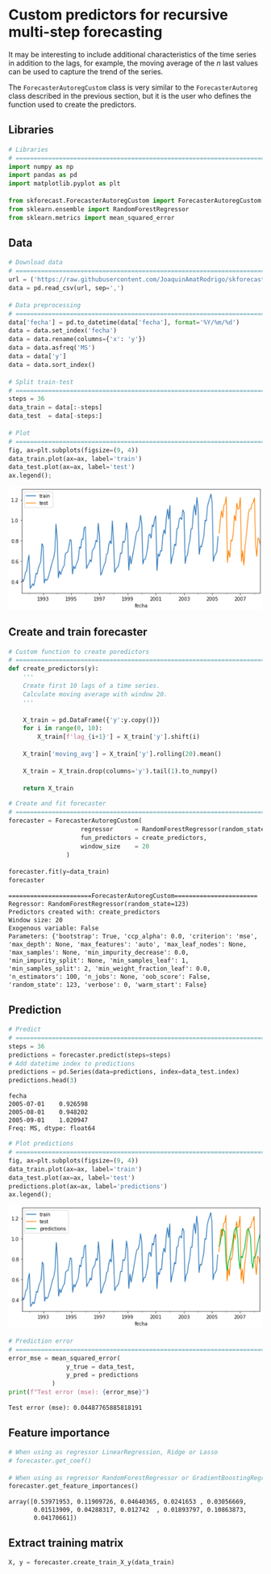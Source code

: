 # Custom predictors for  recursive multi-step forecasting

It may be interesting to include additional characteristics of the time series in addition to the lags, for example, the moving average of the *n* last values ​​can be used to capture the trend of the series.

The `ForecasterAutoregCustom` class is very similar to the `ForecasterAutoreg` class described in the previous section, but it is the user who defines the function used to create the predictors.

## Libraries

``` python
# Libraries
# ==============================================================================
import numpy as np
import pandas as pd
import matplotlib.pyplot as plt

from skforecast.ForecasterAutoregCustom import ForecasterAutoregCustom
from sklearn.ensemble import RandomForestRegressor
from sklearn.metrics import mean_squared_error
```
## Data

``` python
# Download data
# ==============================================================================
url = ('https://raw.githubusercontent.com/JoaquinAmatRodrigo/skforecast/master/data/h2o.csv')
data = pd.read_csv(url, sep=',')

# Data preprocessing
# ==============================================================================
data['fecha'] = pd.to_datetime(data['fecha'], format='%Y/%m/%d')
data = data.set_index('fecha')
data = data.rename(columns={'x': 'y'})
data = data.asfreq('MS')
data = data['y']
data = data.sort_index()

# Split train-test
# ==============================================================================
steps = 36
data_train = data[:-steps]
data_test  = data[-steps:]

# Plot
# ==============================================================================
fig, ax=plt.subplots(figsize=(9, 4))
data_train.plot(ax=ax, label='train')
data_test.plot(ax=ax, label='test')
ax.legend();
```

<img src="../img/data.png">


## Create and train forecaster

``` python
# Custom function to create poredictors
# ==============================================================================
def create_predictors(y):
    '''
    Create first 10 lags of a time series.
    Calculate moving average with window 20.
    '''
    
    X_train = pd.DataFrame({'y':y.copy()})
    for i in range(0, 10):
        X_train[f'lag_{i+1}'] = X_train['y'].shift(i)
        
    X_train['moving_avg'] = X_train['y'].rolling(20).mean()
    
    X_train = X_train.drop(columns='y').tail(1).to_numpy()  
    
    return X_train 
```

``` python
# Create and fit forecaster
# ==============================================================================
forecaster = ForecasterAutoregCustom(
                    regressor      = RandomForestRegressor(random_state=123),
                    fun_predictors = create_predictors,
                    window_size    = 20
                )

forecaster.fit(y=data_train)
forecaster
```

```
=======================ForecasterAutoregCustom=======================
Regressor: RandomForestRegressor(random_state=123)
Predictors created with: create_predictors
Window size: 20
Exogenous variable: False
Parameters: {'bootstrap': True, 'ccp_alpha': 0.0, 'criterion': 'mse', 'max_depth': None, 'max_features': 'auto', 'max_leaf_nodes': None, 'max_samples': None, 'min_impurity_decrease': 0.0, 'min_impurity_split': None, 'min_samples_leaf': 1, 'min_samples_split': 2, 'min_weight_fraction_leaf': 0.0, 'n_estimators': 100, 'n_jobs': None, 'oob_score': False, 'random_state': 123, 'verbose': 0, 'warm_start': False}
```

## Prediction 

``` python
# Predict
# ==============================================================================
steps = 36
predictions = forecaster.predict(steps=steps)
# Add datetime index to predictions
predictions = pd.Series(data=predictions, index=data_test.index)
predictions.head(3)
```

```
fecha
2005-07-01    0.926598
2005-08-01    0.948202
2005-09-01    1.020947
Freq: MS, dtype: float64
```

``` python
# Plot predictions
# ==============================================================================
fig, ax=plt.subplots(figsize=(9, 4))
data_train.plot(ax=ax, label='train')
data_test.plot(ax=ax, label='test')
predictions.plot(ax=ax, label='predictions')
ax.legend();
```

<img src="../img/prediction_with_custom.png">

``` python
# Prediction error
# ==============================================================================
error_mse = mean_squared_error(
                y_true = data_test,
                y_pred = predictions
            )
print(f"Test error (mse): {error_mse}")
```

```
Test error (mse): 0.04487765885818191
```

## Feature importance

``` python
# When using as regressor LinearRegression, Ridge or Lasso
# forecaster.get_coef()

# When using as regressor RandomForestRegressor or GradientBoostingRegressor
forecaster.get_feature_importances()
```

```
array([0.53971953, 0.11909726, 0.04640365, 0.0241653 , 0.03056669,
       0.01513909, 0.04288317, 0.012742  , 0.01893797, 0.10863873,
       0.04170661])
```

## Extract training matrix

``` python
X, y = forecaster.create_train_X_y(data_train)
```